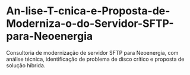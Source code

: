 # An-lise-T-cnica-e-Proposta-de-Moderniza-o-do-Servidor-SFTP-para-Neoenergia
Consultoria de modernização de servidor SFTP para Neoenergia, com análise técnica, identificação de problema de disco crítico e proposta de solução híbrida.
